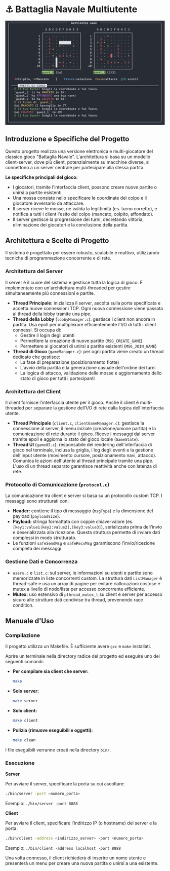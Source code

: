
# ⚓️ Battaglia Navale Multiutente
![Screenshot](screenshot.png)

## Introduzione e Specifiche del Progetto

Questo progetto realizza una versione elettronica e multi-giocatore del classico gioco "Battaglia Navale". L'architettura si basa su un modello client-server, dove più client, potenzialmente su macchine diverse, si connettono a un server centrale per partecipare alla stessa partita.

**Le specifiche principali del gioco:**

- I giocatori, tramite l'interfaccia client, possono creare nuove partite o unirsi a partite esistenti.
- Una mossa consiste nello specificare le coordinate del colpo e il giocatore avversario da attaccare.
- Il server riceve le mosse, ne valida la legittimità (es. turno corretto), e notifica a tutti i client l'esito del colpo (mancato, colpito, affondato).
- Il server gestisce la progressione dei turni, decretando vittoria, eliminazione dei giocatori e la conclusione della partita.


## Architettura e Scelte di Progetto

Il sistema è progettato per essere robusto, scalabile e reattivo, utilizzando tecniche di programmazione concorrente e di rete.

### Architettura del Server

Il server è il cuore del sistema e gestisce tutta la logica di gioco. È implementato con un'architettura multi-threaded per gestire simultaneamente più connessioni e partite.

- **Thread Principale:** inizializza il server, ascolta sulla porta specificata e accetta nuove connessioni TCP. Ogni nuova connessione viene passata al thread della lobby tramite una pipe.
- **Thread della Lobby** (`lobbyManager.c`): gestisce i client non ancora in partita. Usa epoll per multiplexare efficientemente l'I/O di tutti i client connessi. Si occupa di:
	- Gestire il login degli utenti
	- Permettere la creazione di nuove partite (`MSG_CREATE_GAME`)
	- Permettere ai giocatori di unirsi a partite esistenti (`MSG_JOIN_GAME`)
- **Thread di Gioco** (`gameManager.c`): per ogni partita viene creato un thread dedicato che gestisce:
	- La fase di preparazione (posizionamento flotte)
	- L'avvio della partita e la generazione casuale dell'ordine dei turni
	- La logica di attacco, validazione delle mosse e aggiornamento dello stato di gioco per tutti i partecipanti

### Architettura del Client

Il client fornisce l'interfaccia utente per il gioco. Anche il client è multi-threaded per separare la gestione dell'I/O di rete dalla logica dell'interfaccia utente.

- **Thread Principale** (`client.c`, `clientGameManager.c`): gestisce la connessione al server, il menu iniziale (creazione/unione partita) e la comunicazione di rete durante il gioco. Riceve i messaggi dal server tramite epoll e aggiorna lo stato del gioco locale (`GameState`).
- **Thread UI** (`gameUI.c`): responsabile del rendering dell'interfaccia di gioco nel terminale, inclusa la griglia, i log degli eventi e la gestione dell'input utente (movimento cursore, posizionamento navi, attacco). Comunica le azioni dell'utente al thread principale tramite una pipe. L'uso di un thread separato garantisce reattività anche con latenza di rete.

### Protocollo di Comunicazione (`protocol.c`)

La comunicazione tra client e server si basa su un protocollo custom TCP. I messaggi sono strutturati con:

- **Header:** contiene il tipo di messaggio (`msgType`) e la dimensione del payload (`payloadSize`).
- **Payload:** stringa formattata con coppie chiave-valore (es. `[key1:value1|key2:value2],[key3:value3]`), serializzata prima dell'invio e deserializzata alla ricezione. Questa struttura permette di inviare dati complessi in modo strutturato.
- Le funzioni `safeSendMsg` e `safeRecvMsg` garantiscono l'invio/ricezione completa dei messaggi.

### Gestione Dati e Concorrenza

- `users.c` e `list.c`: sul server, le informazioni su utenti e partite sono memorizzate in liste concorrenti custom. La struttura dati `ListManager` è thread-safe e usa un array di pagine per evitare riallocazioni costose e mutex a livello di nodo/lista per accesso concorrente efficiente.
- **Mutex:** uso estensivo di `pthread_mutex_t` su client e server per accesso sicuro alle strutture dati condivise tra thread, prevenendo race condition.


## Manuale d'Uso

### Compilazione

Il progetto utilizza un Makefile. È sufficiente avere `gcc` e `make` installati.

Aprire un terminale nella directory radice del progetto ed eseguire uno dei seguenti comandi:

- **Per compilare sia client che server:**
	```bash
	make
	```
- **Solo server:**
	```bash
	make server
	```
- **Solo client:**
	```bash
	make client
	```
- **Pulizia (rimuove eseguibili e oggetti):**
	```bash
	make clean
	```

I file eseguibili verranno creati nella directory `bin/`.

### Esecuzione

**Server**

Per avviare il server, specificare la porta su cui ascoltare:

```bash
./bin/server -port <numero_porta>
```
Esempio: `./bin/server -port 8888`

**Client**

Per avviare il client, specificare l'indirizzo IP (o hostname) del server e la porta:

```bash
./bin/client -address <indirizzo_server> -port <numero_porta>
```
Esempio: `./bin/client -address localhost -port 8888`

Una volta connesso, il client richiederà di inserire un nome utente e presenterà un menu per creare una nuova partita o unirsi a una esistente.
